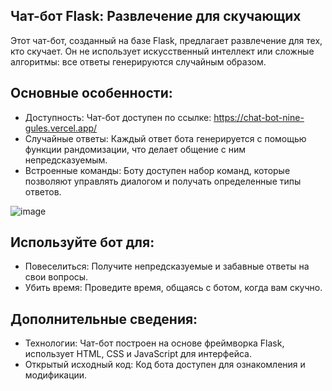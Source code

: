 ## Чат-бот Flask: Развлечение для скучающих

Этот чат-бот, созданный на базе Flask, предлагает развлечение для тех, кто скучает. Он не использует искусственный интеллект или сложные алгоритмы: все ответы генерируются случайным образом.

## Основные особенности:

- Доступность: Чат-бот доступен по ссылке: https://chat-bot-nine-gules.vercel.app/
- Случайные ответы: Каждый ответ бота генерируется с помощью функции рандомизации, что делает общение с ним непредсказуемым.
- Встроенные команды: Боту доступен набор команд, которые позволяют управлять диалогом и получать определенные типы ответов.

 ![image](https://github.com/user-attachments/assets/d8b44e26-e7b3-44db-aed7-9815d0f576ee)

## Используйте бот для:
- Повеселиться: Получите непредсказуемые и забавные ответы на свои вопросы.
- Убить время: Проведите время, общаясь с ботом, когда вам скучно.

## Дополнительные сведения:
- Технологии: Чат-бот построен на основе фреймворка Flask, использует HTML, CSS и JavaScript для интерфейса.
- Открытый исходный код: Код бота доступен для ознакомления и модификации.
